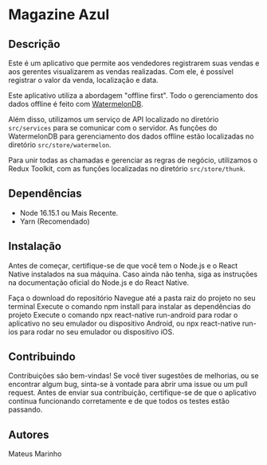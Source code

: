 # Magazine Azul

## Descrição
Este é um aplicativo que permite aos vendedores registrarem suas vendas e aos gerentes visualizarem as vendas realizadas. Com ele, é possível registrar o valor da venda, localização e data.

Este aplicativo utiliza a abordagem "offline first". Todo o gerenciamento dos dados offline é feito com [WatermelonDB](https://watermelondb.dev/).

Além disso, utilizamos um serviço de API localizado no diretório `src/services` para se comunicar com o servidor. As funções do WatermelonDB para gerenciamento dos dados offline estão localizadas no diretório `src/store/watermelon`.

Para unir todas as chamadas e gerenciar as regras de negócio, utilizamos o Redux Toolkit, com as funções localizadas no diretório `src/store/thunk`.

## Dependências
* Node 16.15.1 ou Mais Recente.
* Yarn (Recomendado)

## Instalação
Antes de começar, certifique-se de que você tem o Node.js e o React Native instalados na sua máquina. Caso ainda não tenha, siga as instruções na documentação oficial do Node.js e do React Native.

Faça o download do repositório
Navegue até a pasta raiz do projeto no seu terminal
Execute o comando npm install para instalar as dependências do projeto
Execute o comando npx react-native run-android para rodar o aplicativo no seu emulador ou dispositivo Android, ou npx react-native run-ios para rodar no seu emulador ou dispositivo iOS.

## Contribuindo
Contribuições são bem-vindas! Se você tiver sugestões de melhorias, ou se encontrar algum bug, sinta-se à vontade para abrir uma issue ou um pull request. Antes de enviar sua contribuição, certifique-se de que o aplicativo continua funcionando corretamente e de que todos os testes estão passando.

## Autores
Mateus Marinho
